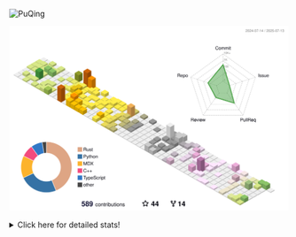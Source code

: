 ![PuQing](https://user-images.githubusercontent.com/27223114/171565019-9a56fae6-b08b-421f-99db-7e830da42371.png)

![](./profile-3d-contrib/profile-season-animate.svg)

<details>
<summary>Click here for detailed stats!</summary>

<!--START_SECTION:waka-->
![Lines of code](https://img.shields.io/badge/From%20Hello%20World%20I%27ve%20Written-2.3%20million%20lines%20of%20code-blue)

**🐱 My GitHub Data** 

> 📦 449.1 kB Used in GitHub's Storage 
 > 
> 🏆 258 Contributions in the Year 2025
 > 
> 🚫 Not Opted to Hire
 > 
> 📜 40 Public Repositories 
 > 
> 🔑 34 Private Repositories 
 > 
**I'm an Early 🐤** 

```text
🌞 Morning                843 commits         ██░░░░░░░░░░░░░░░░░░░░░░░   09.86 % 
🌆 Daytime                3675 commits        ███████████░░░░░░░░░░░░░░   43.00 % 
🌃 Evening                1944 commits        ██████░░░░░░░░░░░░░░░░░░░   22.75 % 
🌙 Night                  2084 commits        ██████░░░░░░░░░░░░░░░░░░░   24.39 % 
```


📊 **This Week I Spent My Time On** 

```text
💬 Programming Languages: 
Surfing                  18 hrs 48 mins      ████████████░░░░░░░░░░░░░   46.74 % 
Chat                     11 hrs 15 mins      ███████░░░░░░░░░░░░░░░░░░   27.95 % 
Python                   5 hrs 14 mins       ███░░░░░░░░░░░░░░░░░░░░░░   13.04 % 
ShellSession             2 hrs 47 mins       ██░░░░░░░░░░░░░░░░░░░░░░░   06.92 % 
Swift                    57 mins             █░░░░░░░░░░░░░░░░░░░░░░░░   02.39 % 

🔥 Editors: 
Arc                      18 hrs 48 mins      ████████████░░░░░░░░░░░░░   46.74 % 
WeChat                   10 hrs 9 mins       ██████░░░░░░░░░░░░░░░░░░░   25.24 % 
VS Code                  5 hrs 43 mins       ████░░░░░░░░░░░░░░░░░░░░░   14.22 % 
Ghostty                  2 hrs 48 mins       ██░░░░░░░░░░░░░░░░░░░░░░░   06.98 % 
Telegram                 1 hr 5 mins         █░░░░░░░░░░░░░░░░░░░░░░░░   02.71 % 

💻 Operating System: 
Mac                      34 hrs 41 mins      ██████████████████████░░░   86.18 % 
WSL                      3 hrs 2 mins        ██░░░░░░░░░░░░░░░░░░░░░░░   07.54 % 
Linux                    2 hrs 31 mins       ██░░░░░░░░░░░░░░░░░░░░░░░   06.28 % 
```


<!--END_SECTION:waka-->
</details>

